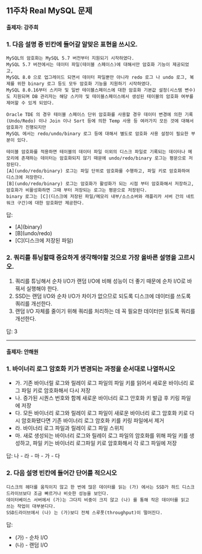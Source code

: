 ## 11주차 Real MySQL 문제
#### 출제자: 강주희

### 1. 다음 설명 중 빈칸에 들어갈 알맞은 표현을 쓰시오.
```
MySQL의 암호화는 MySQL 5.7 버전부터 지원되기 시작하였다.
MySQL 5.7 버전에서는 데이터 파일(테이블 스페이스)에 대해서만 암호화 기능이 제공되었고,
MySQL 8.0 으로 업그레이드 되면서 데이터 파일뿐만 아니라 redo 로그 나 undo 로그, 복제를 위한 binary 로그 등도 모두 암호화 기능을 지원하기 시작하였다.
MySQL 8.0.16부터 스키마 및 일반 테이블스페이스에 대한 암호화 기본값 설정(시스템 변수)도 지원되며 DB 관리자는 해당 스키마 및 테이블스페이스에서 생성된 테이블의 암호화 여부를 제어할 수 있게 되었다.

Oracle TDE 의 경우 테이블 스페이스 단위 암호화를 사용할 경우 데이터 변경에 의한 기록(Undo/Redo) 이나 Join 이나 Sort 등에 의한 Temp 사용 등 여러가지 모든 것에 대해서
암호화가 진행되지만
MySQL 에서는 redo/undo/binary 로그 등에 대해서 별도로 암호화 사용 설정이 필요한 부분이 있다.

테이블 암호화를 적용하면 테이블의 데이터 파일 이외의 디스크 파일로 기록되는 데이터나 메모리에 존재하는 데이터는 암호화되지 않기 때문에 undo/redo/binary 로그는 평문으로 저장된다.
[A](undo/redo/binary) 로그는 파일 단위로 암호화를 수행하고, 파일 키로 암호화하여 디스크에 저장한다.
[B](undo/redo/binary) 로그는 암호화가 활성화가 되는 시점 부터 암호화해서 저장하고, 암호화가 비활성화하면 그때 부터 저장되는 로그는 평문으로 저장된다.
binary 로그는 [C](디스크에 저장된 파일/메모리 내부/소스소버와 래플리카 서버 간의 네트워크 구간)에 대한 암호화만 제공한다.

```

답: 
- \[A](binary)
- \[B](undo/redo)
- \[C](디스크에 저장된 파일)


### 2. 쿼리를 튜닝할때 중요하게 생각해야할 것으로 가장 올바른 설명을 고르시오.
1. 쿼리를 튜닝해서 순차 I/O가 랜덤 I/O에 비해 성능이 더 좋기 때문에 순차 I/O로 바꿔서 실행해야 한다.
2. SSD는 랜덤 I/O와 순차 I/O가 차이가 없으므로 되도록 디스크에 데이터를 쓰도록 쿼리를 개선한다.
3. 랜덤 I/O 자체를 줄이기 위해 쿼리를 처리하는 데 꼭 필요한 데이터만 읽도록 쿼리를 개선한다. 

답: 3

---
#### 출제자: 안해원

### 1. 바이너리 로그 암호화 키가 변경되는 과정을 순서대로 나열하시오
- 가. 기존 바이너릴 로그와 릴레이 로그 파일의 파일 키를 읽어서 새로운 바이너리 로그 파일 키로 암호화해서 다시 저장
- 나. 증가된 시퀀스 번호와 함께 새로운 바이너리 로그 안호화 키 발급 후 키링 파일에 저장
- 다. 모든 바이너리 로그와 릴레이 로그 파일이 새로운 바이너리 로그 암호화 키로 다시 암호화됐다면 기존 바이너리 로그 암호화 키를 키링 파일에서 제거
- 라. 바이너리 로그 파일과 릴레이 로그 파일 스위치
- 마. 새로 생성되는 바이너리 로그와 릴레이 로그 파일의 암호화를 위해 파일 키를 생성하고, 파일 키는 바이너리 로그파일 키로 암호화해서 각 로그 파일에 저장

답: 나 - 라 - 마 - 가 - 다


### 2. 다음 설명 빈칸에 들어간 단어를 적으시오
```
디스크의 헤더를 움직이지 않고 한 번에 많은 데이터를 읽는 (가) 에서는 SSD가 하드 디스크 드라이브보다 조금 빠르거나 비슷한 성능을 보인다.
데이터베이스 서버에서 (가)는 그다지 비중이 크지 않고 (나) 를 통해 작은 데이터를 읽고 쓰는 작업이 대부분디다. 
SSD드라이브에서 (나) 는 (가)보디 전체 스루풋(throughput)이 떨어진다.
```

답:
- (가) - 순차 I/O
- (나) - 랜덤 I/O
